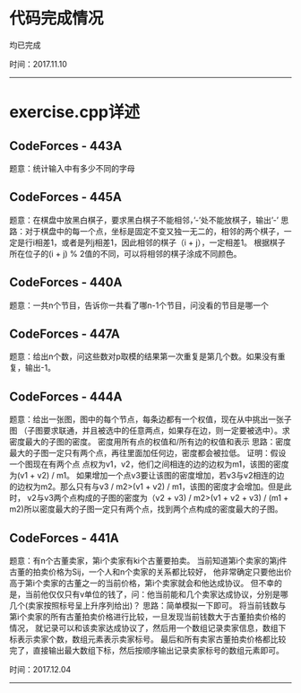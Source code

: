 # 代码完成情况

均已完成

时间：2017.11.10

---

# exercise.cpp详述

## CodeForces - 443A
题意：统计输入中有多少不同的字母

## CodeForces - 445A
题意：在棋盘中放黑白棋子，要求黑白棋子不能相邻，’-’处不能放棋子，输出’-’
思路：对于棋盘中的每一个点，坐标是固定不变又独一无二的，相邻的两个棋子，一定是行i相差1，或者是列j相差1，因此相邻的棋子（i + j），一定相差1。
  	 根据棋子所在位子的(i + j) % 2值的不同，可以将相邻的棋子涂成不同颜色。

## CodeForces - 440A 
题意：一共n个节目，告诉你一共看了哪n-1个节目，问没看的节目是哪一个

## CodeForces - 447A 
题意：给出n个数，问这些数对p取模的结果第一次重复是第几个数。如果没有重复，输出-1。

## CodeForces - 444A
题意：给出一张图，图中的每个节点，每条边都有一个权值，现在从中挑出一张子图
	   （子图要求联通，并且被选中的任意两点，如果存在边，则一定要被选中）。求密度最大的子图的密度。
		密度用所有点的权值和/所有边的权值和表示
思路：密度最大的子图一定只有两个点，再往里面加任何边，密度都会被拉低。
证明：假设一个图现在有两个点 点权为v1，v2，他们之间相连的边的边权为m1，该图的密度为(v1 + v2) / m1。
		如果增加一个点v3要让该图的密度增加，若v3与v2相连的边的边权为m2。那么只有与v3 / m2>(v1 + v2) / m1，该图的密度才会增加。但是此时，
    v2与v3两个点构成的子图的密度为（v2 + v3) / m2>(v1 + v2 + v3) / (m1 + m2)所以密度最大的子图一定只有两个点，找到两个点构成的密度最大的子图。

## CodeForces - 441A
题意：有n个古董卖家，第i个卖家有ki个古董要拍卖。
		当前知道第i个卖家的第j件古董的拍卖价格为Sij，一个人和n个卖家的关系都比较好，
		他非常确定只要他出价高于第i个卖家的古董之一的当前价格，第i个卖家就会和他达成协议。
		但不幸的是，当前他仅仅只有v单位的钱了，问：他当前能和几个卖家达成协议，分别是哪几个(卖家按照标号呈上升序列给出)？
思路：简单模拟一下即可。
		将当前钱数与第i个卖家的所有古董拍卖价格进行比较，一旦发现当前钱数大于古董拍卖价格的情况，
		就记录可以和该卖家达成协议了，然后用一个数组记录卖家信息，数组下标表示卖家个数，数组元素表示卖家标号。
		最后和所有卖家古董拍卖价格都比较完了，直接输出最大数组下标，然后按顺序输出记录卖家标号的数组元素即可。

时间：2017.12.04

---
